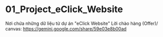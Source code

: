 # 01_Project_eClick_Website
Nơi chứa những dữ liệu từ dự án "eClick Website"
Lời chào hàng (Offer)/ canvas: https://gemini.google.com/share/59e03e8b00ad
